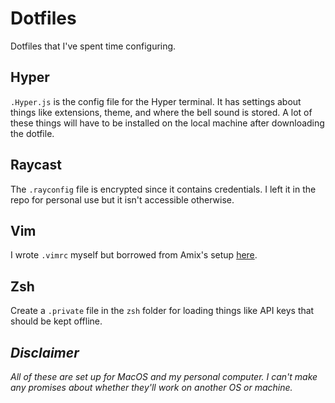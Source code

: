 # Dotfiles
Dotfiles that I've spent time configuring.

## Hyper
`.Hyper.js` is the config file for the Hyper terminal. It has settings about things like extensions, theme, and where the bell sound is stored. A lot of these things will have to be installed on the local machine after downloading the dotfile.

## Raycast
The `.rayconfig` file is encrypted since it contains credentials. I left it in the repo for personal use but it isn't accessible otherwise.

## Vim
I wrote `.vimrc` myself but borrowed from Amix's setup [here](https://github.com/amix/vimrc).

## Zsh
Create a `.private` file in the `zsh` folder for loading things like API keys that should be kept offline.

## *Disclaimer*
*All of these are set up for MacOS and my personal computer. I can't make any promises about whether they'll work on another OS or machine.*
